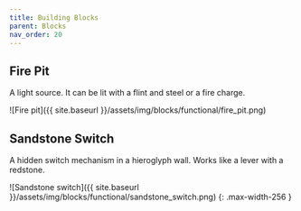 ```yaml
---
title: Building Blocks
parent: Blocks
nav_order: 20
---
```


## Fire Pit
A light source.
It can be lit with a flint and steel or a fire charge.


![Fire pit]({{ site.baseurl }}/assets/img/blocks/functional/fire_pit.png)


## Sandstone Switch
A hidden switch mechanism in a hieroglyph wall.
Works like a lever with a redstone.

![Sandstone switch]({{ site.baseurl }}/assets/img/blocks/functional/sandstone_switch.png)
{: .max-width-256 }

